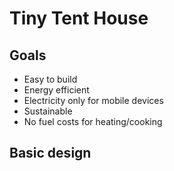 # Tiny Tent House


## Goals

* Easy to build
* Energy efficient
* Electricity only for mobile devices
* Sustainable
* No fuel costs for heating/cooking

## Basic design






